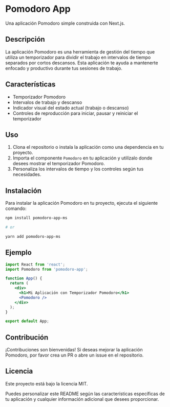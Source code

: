 # Pomodoro App

Una aplicación Pomodoro simple construida con Next.js.

## Descripción

La aplicación Pomodoro es una herramienta de gestión del tiempo que utiliza un temporizador para dividir el trabajo en intervalos de tiempo separados por cortos descansos. Esta aplicación te ayuda a mantenerte enfocado y productivo durante tus sesiones de trabajo.

## Características

- Temporizador Pomodoro
- Intervalos de trabajo y descanso
- Indicador visual del estado actual (trabajo o descanso)
- Controles de reproducción para iniciar, pausar y reiniciar el temporizador

## Uso

1. Clona el repositorio o instala la aplicación como una dependencia en tu proyecto.
2. Importa el componente `Pomodoro` en tu aplicación y utilízalo donde desees mostrar el temporizador Pomodoro.
3. Personaliza los intervalos de tiempo y los controles según tus necesidades.

## Instalación

Para instalar la aplicación Pomodoro en tu proyecto, ejecuta el siguiente comando:

```bash
npm install pomodoro-app-ms

# or

yarn add pomodoro-app-ms
```
## Ejemplo

```jsx
import React from 'react';
import Pomodoro from 'pomodoro-app';

function App() {
  return (
    <div>
      <h1>Mi Aplicación con Temporizador Pomodoro</h1>
      <Pomodoro />
    </div>
  );
}

export default App;
```

## Contribución
¡Contribuciones son bienvenidas! Si deseas mejorar la aplicación Pomodoro, por favor crea un PR o abre un issue en el repositorio.

## Licencia
Este proyecto está bajo la licencia MIT.


Puedes personalizar este README según las características específicas de tu aplicación y cualquier información adicional que desees proporcionar.